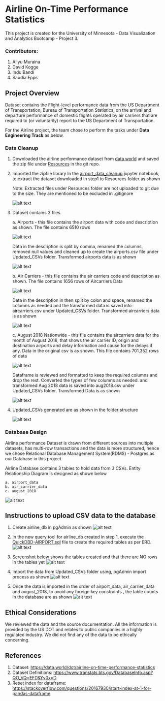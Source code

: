 # Airline On-Time Performance Statistics
This project is created for the University of Minnesota - Data Visualization and Analytics Bootcamp - Project 3.

### Contributors:

1. Aliyu Muraina
2. David Kogge
3. Indu Bandi
4. Saudia Epps

## Project Overview

Dataset contains the Flight-level performance data from the US Department of Transportation, Bureau of Transportation Statistics, on the arrival and departure performance of domestic flights operated by air carriers that are required to (or voluntarily) report to the US Department of Transportation.

For the Airline project, the team chose to perform the tasks under **Data Engineering Track** as below.

### Data Cleanup

1. Downloaded the airline performance dataset from [data world](https://data.world/dot/airline-on-time-performance-statistics) and saved the zip file under [Resources](Resources/dot-airline-on-time-performance-statistics/) in the git repo.

2. Imported the zipfile library In the [airport_data_cleanup](./airport_data_cleanup.ipynb) jupyter notebook, to extract the dataset downloaded in step1 to Resources folder as shown

    Note: Extracted files under Resources folder are not uploaded to git due to the size. They are mentioned to be excluded in .gitignore

    ![alt text](Screenshots/01_Extracted_Files.png)

3. Dataset contains 3 files.

    a. Airports - this file contains the airport data with code and description as shown. The file contains 6510 rows

    ![alt text](Screenshots/02_Airport_Data.png)

    Data in the description is split by comma, renamed the columns, removed null values and cleaned up to create the airports.csv file under Updated_CSVs folder. Transformed airports data is as shown
    
    ![alt text](Screenshots/03_Airport_Transformed_Data.png)

    b. Air Carriers - this file contains the air carriers code and description as shown. The file contains 1656 rows of Aircarriers Data

    ![alt text](Screenshots/04_AirCarriers_Data.png)

    Data in the description in then split by colon and space, renamed the columns as needed and the transformed data is saved into aircarriers.csv under Updated_CSVs folder. Transformed aircarriers data is as shown

    ![alt text](Screenshots/05_AirCarriers_Transformed_Data.png)

    c. August 2018 Nationwide - this file contains the aircarriers data for the month of August 2018, that shows the air carrier ID, origin and destination airports and delay information and cause for the delays if any. Data in the original csv is as shown. This file contains 701,352 rows of data

    ![alt text](Screenshots/06_Aug_2018_Data.png)

    Dataframe is reviewed and formatted to keep the required columns and drop the rest. Converted the types of few columns as needed. and transformed Aug 2018 data is saved into aug2018.csv under Updated_CSVs folder. Transformed Data is as shown

    ![alt text](Screenshots/07_Aug_2018_Transformed_Data.png)

4. Updated_CSVs generated are as shown in the folder structure

    ![alt text](Screenshots/08_Updated_CSVs.png)


### Database Design

Airline performance Dataset is drawn from different sources into multiple datasets, has multi-row transactions and the data is more structured, hence we chose Relational Database Management System(RDMS) - Postgres as our Database in this project.

Airline Database contains 3 tables to hold data from 3 CSVs. Entity Relationship Diagram is designed as shown below

    a. airport_data
    b. air_carrier_data
    c. august_2018

![alt text](QuickDBD-AIRPORT.png)

## Instructions to upload CSV data to the database

1. Create airline_db in pgAdmin as shown
![alt text](Screenshots/09_Create_Database.png)

2. In the new query tool for airline_db created in step 1, execute the [QuickDBD-AIRPORT.sql](./QuickDBD-AIRPORT.sql) file to create the required tables as per ERD.
![alt text](Screenshots/10_Schema_Run.png)

3. Screenshot below shows the tables created and that there are NO rows in the tables yet
![alt text](Screenshots/11_Before_Data_Load.png)

4. Import the data from Updated_CSVs folder using, pgAdmin import process as shown
![alt text](Screenshots/12_pgAdmin_Data_Import.png)

5. Once the data is imported in the order of airport_data, air_carrier_data and august_2018, to avoid any foreign key constraints , the table counts in the database are as shown
![alt text](Screenshots/13_After_Data_Load.png)

## Ethical Considerations
We reviewed the data and the source documentation.  All the information is provided by the US DOT and relates to public companies in a highly regulated industry.  We did not find any of the data to be ethically concerning.

## References

1. Dataset: https://data.world/dot/airline-on-time-performance-statistics
2. Dataset Definitions: https://www.transtats.bts.gov/DatabaseInfo.asp?QO_VQ=EFD&Yv0x=D
3. Reset index for dataframe: https://stackoverflow.com/questions/20167930/start-index-at-1-for-pandas-dataframe

